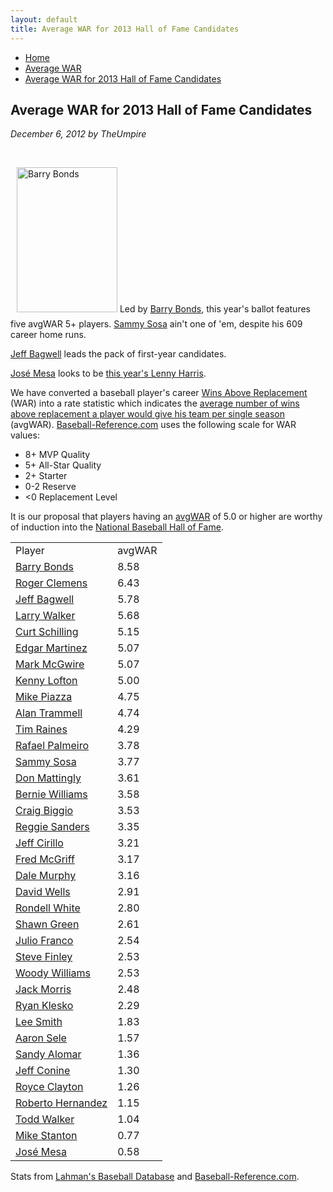 ```yaml
---
layout: default
title: Average WAR for 2013 Hall of Fame Candidates
---
```

<nav class="breadcrumb" aria-label="breadcrumbs">
  <ul>
    <li><a href="{{ site.url }}{{ site.baseurl }}/index.html">Home</a></li>
    <li><a href="avg-war-home.html">Average WAR</a></li>
    <li class="is-active"><a href="#" aria-current="page">Average WAR for 2013 Hall of Fame Candidates</a></li>
  </ul>
</nav>

<section class="storycontent">
  <h1>Average WAR for 2013 Hall of Fame Candidates</h1>
  <p><em>December 6, 2012 by TheUmpire</em></p>
  <br />
  <p><a href="http://commons.wikimedia.org/wiki/File:Barry_Bonds_2006-05-08.jpg"><img style="margin: 0px 0px 10px 10px; display: inline; border: 0px;" title="Barry Bonds" src="{{ site.url }}{{ site.baseurl }}/assets/images/barry_bonds2.jpg" alt="Barry Bonds" width="161" height="232" class="float-right" /></a> Led by <a href="http://www.baseball-reference.com/players/b/bondsba01.shtml">Barry Bonds</a>, this year's ballot features five avgWAR 5+ players.  <a href="http://www.baseball-reference.com/players/s/sosasa01.shtml">Sammy Sosa</a> ain't one of 'em, despite his 609 career home runs.</p>
  <p><a href="http://www.baseball-reference.com/players/b/bagweje01.shtml">Jeff Bagwell</a> leads the pack of first-year candidates.</p>
  <p><a href="http://www.baseball-reference.com/players/m/mesajo01.shtml">José Mesa</a> looks to be <a href="{{ site.url }}{{ site.baseurl }}/lenny-harris-for-hall-of-fame-huh.html">this year's Lenny Harris</a>.</p>
  <p>We have converted a baseball player's career <a href="http://saberlibrary.com/misc/war/">Wins Above Replacement</a> (WAR) into a rate statistic which indicates the <a href="avg-war.html">average number of wins above replacement a player would give his team per single season</a> (avgWAR). <a href="http://www.baseball-reference.com">Baseball-Reference.com</a> uses the following scale for WAR values:</p>
  <ul>
  <li>8+ MVP Quality </li>
  <li>5+ All-Star Quality </li>
  <li>2+ Starter </li>
  <li>0-2 Reserve </li>
  <li>&lt;0 Replacement Level </li>
  </ul>
  <p>It is our proposal that players having an <a href="avg-war.html">avgWAR</a> of 5.0 or higher are worthy of induction into the <a href="http://baseballhall.org/">National Baseball Hall of Fame</a>.</p>
  <table class="avg-war-players">
  <tbody>
  <tr class="avg-war-players-header">
  <td>Player</td>
  <td>avgWAR</td>
  </tr>
  <tr class="avg-war-hof">
  <td><a href="http://www.baseball-reference.com/players/b/bondsba01.shtml">Barry Bonds</a></td>
  <td>8.58</td>
  </tr>
  <tr style="avg-war-hof">
  <td><a href="http://www.baseball-reference.com/players/c/clemero02.shtml">Roger Clemens</a></td>
  <td>6.43</td>
  </tr>
  <tr style="avg-war-hof">
  <td><a href="http://www.baseball-reference.com/players/b/bagweje01.shtml">Jeff Bagwell</a></td>
  <td>5.78</td>
  </tr>
  <tr style="avg-war-hof">
  <td><a href="http://www.baseball-reference.com/players/w/walkela01.shtml">Larry Walker</a></td>
  <td>5.68</td>
  </tr>
  <tr style="avg-war-hof">
  <td><a href="http://www.baseball-reference.com/players/s/schilcu01.shtml">Curt Schilling</a></td>
  <td>5.15</td>
  </tr>
  <tr style="avg-war-hof">
  <td><a href="http://www.baseball-reference.com/players/m/martied01.shtml">Edgar Martinez</a></td>
  <td>5.07</td>
  </tr>
  <tr style="avg-war-hof">
  <td><a href="http://www.baseball-reference.com/players/m/mcgwima01.shtml">Mark McGwire</a></td>
  <td>5.07</td>
  </tr>
  <tr style="avg-war-hof">
  <td><a href="http://www.baseball-reference.com/players/l/loftoke01.shtml">Kenny Lofton</a></td>
  <td>5.00</td>
  </tr>
  <tr>
  <td><a href="http://www.baseball-reference.com/players/p/piazzmi01.shtml">Mike Piazza</a></td>
  <td>4.75</td>
  </tr>
  <tr>
  <td><a href="http://www.baseball-reference.com/players/t/trammal01.shtml">Alan Trammell</a></td>
  <td>4.74</td>
  </tr>
  <tr>
  <td><a href="http://www.baseball-reference.com/players/r/raineti01.shtml">Tim Raines</a></td>
  <td>4.29</td>
  </tr>
  <tr>
  <td><a href="http://www.baseball-reference.com/players/p/palmera01.shtml">Rafael Palmeiro</a></td>
  <td>3.78</td>
  </tr>
  <tr>
  <td><a href="http://www.baseball-reference.com/players/s/sosasa01.shtml">Sammy Sosa</a></td>
  <td>3.77</td>
  </tr>
  <tr>
  <td><a href="http://www.baseball-reference.com/players/m/mattido01.shtml">Don Mattingly</a></td>
  <td>3.61</td>
  </tr>
  <tr>
  <td><a href="http://www.baseball-reference.com/players/w/willibe02.shtml">Bernie Williams</a></td>
  <td>3.58</td>
  </tr>
  <tr>
  <td><a href="http://www.baseball-reference.com/players/b/biggicr01.shtml">Craig Biggio</a></td>
  <td>3.53</td>
  </tr>
  <tr>
  <td><a href="http://www.baseball-reference.com/players/s/sandere02.shtml">Reggie Sanders</a></td>
  <td>3.35</td>
  </tr>
  <tr>
  <td><a href="http://www.baseball-reference.com/players/c/cirilje01.shtml">Jeff Cirillo</a></td>
  <td>3.21</td>
  </tr>
  <tr>
  <td><a href="http://www.baseball-reference.com/players/m/mcgrifr01.shtml">Fred McGriff</a></td>
  <td>3.17</td>
  </tr>
  <tr>
  <td><a href="http://www.baseball-reference.com/players/m/murphda05.shtml">Dale Murphy</a></td>
  <td>3.16</td>
  </tr>
  <tr>
  <td><a href="http://www.baseball-reference.com/players/w/wellsda01.shtml">David Wells</a></td>
  <td>2.91</td>
  </tr>
  <tr>
  <td><a href="http://www.baseball-reference.com/players/w/whitero02.shtml">Rondell White</a></td>
  <td>2.80</td>
  </tr>
  <tr>
  <td><a href="http://www.baseball-reference.com/players/g/greensh01.shtml">Shawn Green</a></td>
  <td>2.61</td>
  </tr>
  <tr>
  <td><a href="http://www.baseball-reference.com/players/f/francju01.shtml">Julio Franco</a></td>
  <td>2.54</td>
  </tr>
  <tr>
  <td><a href="http://www.baseball-reference.com/players/f/finlest01.shtml">Steve Finley</a></td>
  <td>2.53</td>
  </tr>
  <tr>
  <td><a href="http://www.baseball-reference.com/players/w/williwo02.shtml">Woody Williams</a></td>
  <td>2.53</td>
  </tr>
  <tr>
  <td><a href="http://www.baseball-reference.com/players/m/morrija02.shtml">Jack Morris</a></td>
  <td>2.48</td>
  </tr>
  <tr>
  <td><a href="http://www.baseball-reference.com/players/k/kleskry01.shtml">Ryan Klesko</a></td>
  <td>2.29</td>
  </tr>
  <tr>
  <td><a href="http://www.baseball-reference.com/players/s/smithle02.shtml">Lee Smith</a></td>
  <td>1.83</td>
  </tr>
  <tr>
  <td><a href="http://www.baseball-reference.com/players/s/seleaa01.shtml">Aaron Sele</a></td>
  <td>1.57</td>
  </tr>
  <tr>
  <td><a href="http://www.baseball-reference.com/players/a/alomasa02.shtml">Sandy Alomar</a></td>
  <td>1.36</td>
  </tr>
  <tr>
  <td><a href="http://www.baseball-reference.com/players/c/coninje01.shtml">Jeff Conine</a></td>
  <td>1.30</td>
  </tr>
  <tr>
  <td><a href="http://www.baseball-reference.com/players/c/claytro01.shtml">Royce Clayton</a></td>
  <td>1.26</td>
  </tr>
  <tr>
  <td><a href="http://www.baseball-reference.com/players/h/hernaro01.shtml">Roberto Hernandez</a></td>
  <td>1.15</td>
  </tr>
  <tr>
  <td><a href="http://www.baseball-reference.com/players/h/hernaro01.shtml">Todd Walker</a></td>
  <td>1.04</td>
  </tr>
  <tr>
  <td><a href="http://www.baseball-reference.com/players/s/stantmi02.shtml">Mike Stanton</a></td>
  <td>0.77</td>
  </tr>
  <tr>
  <td><a href="http://www.baseball-reference.com/players/m/mesajo01.shtml">José Mesa</a></td>
  <td>0.58</td>
  </tr>
  </tbody>
  </table>
  <p>Stats from <a href="http://baseball1.com/statistics/">Lahman's Baseball Database</a> and <a href="http://www.baseball-reference.com/">Baseball-Reference.com</a>.</p>
  
</section>
